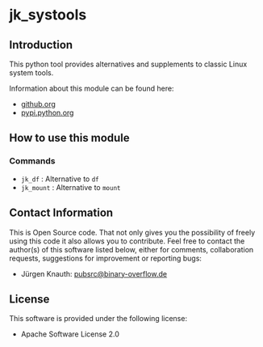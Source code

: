 ﻿jk_systools
===========

Introduction
------------

This python tool provides alternatives and supplements to classic Linux system tools.

Information about this module can be found here:

* [github.org](https://github.com/jkpubsrc/python-module-jk-systools)
* [pypi.python.org](https://pypi.python.org/pypi/jk_systools)

How to use this module
----------------------

### Commands

* `jk_df` : Alternative to `df`
* `jk_mount` : Alternative to `mount`

Contact Information
-------------------

This is Open Source code. That not only gives you the possibility of freely using this code it also
allows you to contribute. Feel free to contact the author(s) of this software listed below, either
for comments, collaboration requests, suggestions for improvement or reporting bugs:

* Jürgen Knauth: pubsrc@binary-overflow.de

License
-------

This software is provided under the following license:

* Apache Software License 2.0



